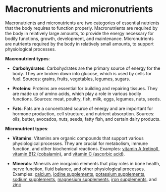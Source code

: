 [//]: # (source: ?)
[//]: # (tags: nutrition supplements)

# Macronutrients and micronutrients

Macronutrients and micronutrients are two categories of essential nutrients that the body requires to function properly.
Macronutrients are required by the body in relatively large amounts, to provide the energy necessary for bodily functions, growth, development, and maintenance. Micronutrients are nutrients required by the body in relatively small amounts, to support physiological processes.

**Macronutrient types**:

* **Carbohydrates**: Carbohydrates are the primary source of energy for the body. They are broken down into glucose, which is used by cells for fuel. Sources: grains, fruits, vegetables, legumes, sugars.

* **Proteins**: Proteins are essential for building and repairing tissues. They are made up of amino acids, which play a role in various bodily functions. Sources: meat, poultry, fish, milk, eggs, legumes, nuts, seeds.

* **Fats**: Fats are a concentrated source of energy and are important for hormone production, cell structure, and nutrient absorption. Sources: oils, butter, avocados, nuts, seeds, fatty fish, and certain dairy products.

**Micronutrient types**:

* **Vitamins**: Vitamins are organic compounds that support various physiological processes. They are crucial for metabolism, immune function, and other biochemical reactions. Examples: [vitamin A (retinol)](../vitamin-a-retinol/), [vitamin B12 (cobalamin)](../vitamin-b12-cobalamin/), and [vitamin C (ascorbic acid)](../vitamin-c-ascorbic-acid/).

* **Minerals**: Minerals are inorganic elements that play roles in bone health, nerve function, fluid balance, and other physiological processes. Examples: [calcium](../calcium/), [iodine supplements](../iodine-supplements), [potassium supplements](../potassium-supplements/), [sodium supplements](../sodium-supplements/), [magnesium supplements](../magnesium-supplements/), [iron supplements](../iron-supplements/), and [zinc](../zinc/)
